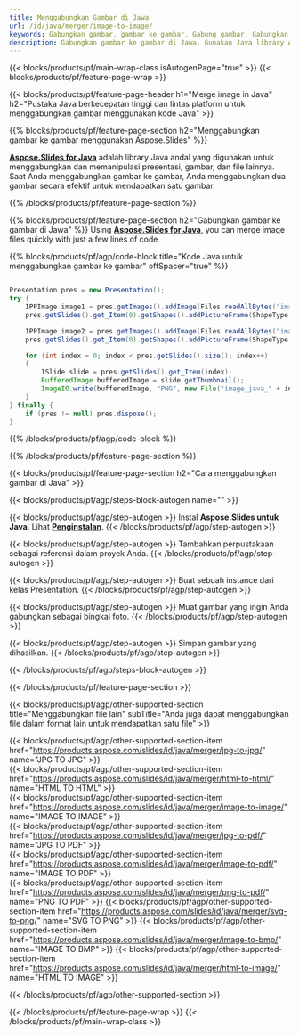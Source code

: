 ```yaml
---
title: Menggabungkan Gambar di Jawa
url: /id/java/merger/image-to-image/
keywords: Gabungkan gambar, gambar ke gambar, Gabung gambar, Gabungkan gambar, Java API, Perpustakaan Java
description: Gabungkan gambar ke gambar di Jawa. Gunakan Java library API untuk menggabungkan gambar
---
```


{{< blocks/products/pf/main-wrap-class isAutogenPage="true" >}}
{{< blocks/products/pf/feature-page-wrap >}}

{{< blocks/products/pf/feature-page-header h1="Merge image in Java" h2="Pustaka Java berkecepatan tinggi dan lintas platform untuk menggabungkan gambar menggunakan kode Java" >}}

{{% blocks/products/pf/feature-page-section h2="Menggabungkan gambar ke gambar menggunakan Aspose.Slides" %}}

[**Aspose.Slides for Java**](https://products.aspose.com/slides/id/java/) adalah library Java andal yang digunakan untuk menggabungkan dan memanipulasi presentasi, gambar, dan file lainnya. Saat Anda menggabungkan gambar ke gambar, Anda menggabungkan dua gambar secara efektif untuk mendapatkan satu gambar.

{{% /blocks/products/pf/feature-page-section %}}




{{% blocks/products/pf/feature-page-section  h2="Gabungkan gambar ke gambar di Jawa" %}}
Using [**Aspose.Slides for Java**](https://products.aspose.com/slides/id/java/), you can merge image files quickly with just a few lines of code

{{% blocks/products/pf/agp/code-block title="Kode Java untuk menggabungkan gambar ke gambar" offSpacer="true" %}}
```java

Presentation pres = new Presentation();
try {
    IPPImage image1 = pres.getImages().addImage(Files.readAllBytes("image1.png"));
    pres.getSlides().get_Item(0).getShapes().addPictureFrame(ShapeType.Rectangle, 0, 0, 100, 100, image1);

    IPPImage image2 = pres.getImages().addImage(Files.readAllBytes("image2.png"));
    pres.getSlides().get_Item(0).getShapes().addPictureFrame(ShapeType.Rectangle, 0, 200, 100, 100, image2);

    for (int index = 0; index < pres.getSlides().size(); index++)
    {
        ISlide slide = pres.getSlides().get_Item(index);
        BufferedImage bufferedImage = slide.getThumbnail();
        ImageIO.write(bufferedImage, "PNG", new File("image_java_" + index + ".png"));
    }
} finally {
    if (pres != null) pres.dispose();
}
```
{{% /blocks/products/pf/agp/code-block %}}

{{% /blocks/products/pf/feature-page-section %}}




{{< blocks/products/pf/feature-page-section  h2="Cara menggabungkan gambar di Java" >}}


{{< blocks/products/pf/agp/steps-block-autogen name="" >}}


{{< blocks/products/pf/agp/step-autogen >}}
Instal **Aspose.Slides untuk Java**. Lihat [**Penginstalan**](https://docs.aspose.com/slides/java/installation/).
{{< /blocks/products/pf/agp/step-autogen >}}

{{< blocks/products/pf/agp/step-autogen >}}
Tambahkan perpustakaan sebagai referensi dalam proyek Anda.
{{< /blocks/products/pf/agp/step-autogen >}}

{{< blocks/products/pf/agp/step-autogen >}}
Buat sebuah instance dari kelas Presentation.
{{< /blocks/products/pf/agp/step-autogen >}}

{{< blocks/products/pf/agp/step-autogen >}}
Muat gambar yang ingin Anda gabungkan sebagai bingkai foto.
{{< /blocks/products/pf/agp/step-autogen >}}

{{< blocks/products/pf/agp/step-autogen >}}
Simpan gambar yang dihasilkan.
{{< /blocks/products/pf/agp/step-autogen >}}


{{< /blocks/products/pf/agp/steps-block-autogen >}}


{{< /blocks/products/pf/feature-page-section >}}




{{< blocks/products/pf/agp/other-supported-section title="Menggabungkan file lain" subTitle="Anda juga dapat menggabungkan file dalam format lain untuk mendapatkan satu file" >}}

{{< blocks/products/pf/agp/other-supported-section-item href="https://products.aspose.com/slides/id/java/merger/jpg-to-jpg/" name="JPG TO JPG" >}}    
{{< blocks/products/pf/agp/other-supported-section-item href="https://products.aspose.com/slides/id/java/merger/html-to-html/" name="HTML TO HTML" >}}  
{{< blocks/products/pf/agp/other-supported-section-item href="https://products.aspose.com/slides/id/java/merger/image-to-image/" name="IMAGE TO IMAGE" >}}  
{{< blocks/products/pf/agp/other-supported-section-item href="https://products.aspose.com/slides/id/java/merger/jpg-to-pdf/" name="JPG TO PDF" >}}  
{{< blocks/products/pf/agp/other-supported-section-item href="https://products.aspose.com/slides/id/java/merger/image-to-pdf/" name="IMAGE TO PDF" >}}  
{{< blocks/products/pf/agp/other-supported-section-item href="https://products.aspose.com/slides/id/java/merger/png-to-pdf/" name="PNG TO PDF" >}}
{{< blocks/products/pf/agp/other-supported-section-item href="https://products.aspose.com/slides/id/java/merger/svg-to-png/" name="SVG TO PNG" >}} 
{{< blocks/products/pf/agp/other-supported-section-item href="https://products.aspose.com/slides/id/java/merger/image-to-bmp/" name="IMAGE TO BMP" >}} 
{{< blocks/products/pf/agp/other-supported-section-item href="https://products.aspose.com/slides/id/java/merger/html-to-image/" name="HTML TO IMAGE" >}}    
  


{{< /blocks/products/pf/agp/other-supported-section >}}

{{< /blocks/products/pf/feature-page-wrap >}}
{{< /blocks/products/pf/main-wrap-class >}}